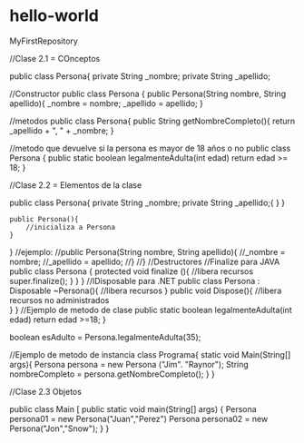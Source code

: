 # hello-world
MyFirstRepository


//Clase 2.1 = COnceptos

public class Persona{
	private String _nombre;
	private String _apellido;
	
//Constructor
public class Persona {
	public Persona(String nombre, String apellido){
		_nombre = nombre;
	_apellido = apellido;
	}

//metodos
public class Persona{
	public String getNombreCompleto(){
		return _apellido + ", " + _nombre;
	}

//metodo que devuelve si la persona es mayor de 18 años o no 
public class Persona {
	public static boolean legalmenteAdulta(int edad)
	return edad >= 18;
}


//Clase 2.2 = Elementos de la clase

public class Persona{
	private String _nombre;
	private String _apellido;{
	}
}
	
	public Persona(){
		//inicializa a Persona
	}
}
		//ejemplo:
		//public Persona(String nombre, String apellido){
		//_nombre = nombre;
		//_apellido = apellido;
		//}
	//}	
//Destructores
//Finalize para JAVA
public class Persona {
	protected void finalize (){
		//libera recursos
		super.finalize();
	}
}
}
//IDisposable para .NET
public class Persona : Disposable
~Persona(){
//libera recursos
}
public void Dispose(){
	//libera recursos no administrados  
}
}
//Ejemplo de metodo de clase
public static boolean legalmenteAdulta(int edad)
return edad >=18;
}

boolean esAdulto = Persona.legalmenteAdulta(35);

//Ejemplo de metodo de instancia
class Programa{
	static void Main(String[] args){
		Persona persona = new Persona ("Jim". "Raynor");
		String nombreCompleto = persona.getNombreCompleto();
	}
}

//Clase 2.3 Objetos

public class Main [
public static void main(String[] args) {
	Persona persona01 = new Persona("Juan","Perez")
	Persona persona02 = new Persona("Jon","Snow");
}
}
